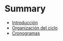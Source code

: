 # Summary

* [Introducción](README.md)
* [Organización del ciclo](organizacion_del_ciclo.md)
* [Cronogramas](cronogramas.md)

